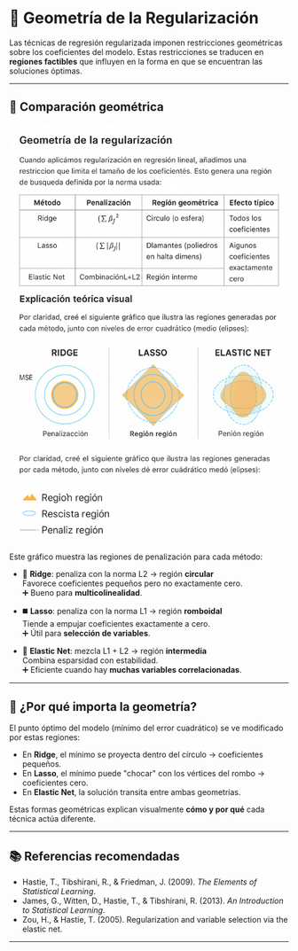 # 🧠 Geometría de la Regularización

Las técnicas de regresión regularizada imponen restricciones geométricas sobre los coeficientes del modelo. Estas restricciones se traducen en **regiones factibles** que influyen en la forma en que se encuentran las soluciones óptimas.

---

## 🎨 Comparación geométrica

![Geometría de Ridge, Lasso y Elastic Net](graficos_regularizacion/A_2D_digital_illustration_features_three_geometric.png)

Este gráfico muestra las regiones de penalización para cada método:

- 🔵 **Ridge**: penaliza con la norma L2 → región **circular**  
  Favorece coeficientes pequeños pero no exactamente cero.  
  ➕ Bueno para **multicolinealidad**.

- ◼️ **Lasso**: penaliza con la norma L1 → región **romboidal**  
  Tiende a empujar coeficientes exactamente a cero.  
  ➕ Útil para **selección de variables**.

- 🔷 **Elastic Net**: mezcla L1 + L2 → región **intermedia**  
  Combina esparsidad con estabilidad.  
  ➕ Eficiente cuando hay **muchas variables correlacionadas**.

---

## 🎯 ¿Por qué importa la geometría?

El punto óptimo del modelo (mínimo del error cuadrático) se ve modificado por estas regiones:

- En **Ridge**, el mínimo se proyecta dentro del círculo → coeficientes pequeños.
- En **Lasso**, el mínimo puede "chocar" con los vértices del rombo → coeficientes cero.
- En **Elastic Net**, la solución transita entre ambas geometrías.

Estas formas geométricas explican visualmente **cómo y por qué** cada técnica actúa diferente.

---

## 📚 Referencias recomendadas

- Hastie, T., Tibshirani, R., & Friedman, J. (2009). *The Elements of Statistical Learning*.
- James, G., Witten, D., Hastie, T., & Tibshirani, R. (2013). *An Introduction to Statistical Learning*.
- Zou, H., & Hastie, T. (2005). Regularization and variable selection via the elastic net.

---
